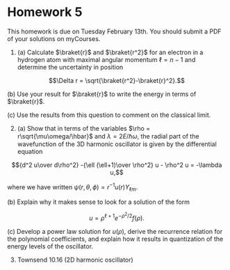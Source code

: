 # Homework 5

This homework is due on Tuesday February 13th. You should submit a PDF of your solutions on myCourses.

1. (a) Calculate $\braket{r}$ and $\braket{r^2}$ for an electron in a hydrogen atom with maximal angular momentum $\ell=n-1$ and determine the uncertainty in position

$$\Delta r = \sqrt{\braket{r^2}-\braket{r}^2}.$$

(b) Use your result for $\braket{r}$ to write the energy in terms of $\braket{r}$.

(c) Use the results from this question to comment on the classical limit. 


2. (a) Show that in terms of the variables $\rho = r\sqrt{\mu\omega/\hbar}$ and $\lambda= 2E/\hbar\omega$, the radial part of the wavefunction of the 3D harmonic oscillator is given by the differential equation

$${d^2 u\over d\rho^2} -{\ell (\ell+1)\over \rho^2} u - \rho^2 u = -\lambda u,$$

where we have written $\psi(r,\theta,\phi) = r^{-1} u(r) Y_{\ell m}$.

(b) Explain why it makes sense to look for a solution of the form

$$u = \rho^{\ell+1} e^{-\rho^2/2} f(\rho).$$

(c) Develop a power law solution for $u(\rho)$, derive the recurrence relation for the polynomial coefficients, and explain how it results in quantization of the energy levels of the oscillator.

3. Townsend 10.16 (2D harmonic oscillator)
